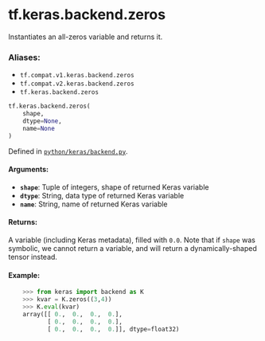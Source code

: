 <div itemscope itemtype="http://developers.google.com/ReferenceObject">
<meta itemprop="name" content="tf.keras.backend.zeros" />
<meta itemprop="path" content="Stable" />
</div>

# tf.keras.backend.zeros

Instantiates an all-zeros variable and returns it.

### Aliases:

* `tf.compat.v1.keras.backend.zeros`
* `tf.compat.v2.keras.backend.zeros`
* `tf.keras.backend.zeros`

``` python
tf.keras.backend.zeros(
    shape,
    dtype=None,
    name=None
)
```



Defined in [`python/keras/backend.py`](/code/stable/tensorflow/python/keras/backend.py).

<!-- Placeholder for "Used in" -->


#### Arguments:


* <b>`shape`</b>: Tuple of integers, shape of returned Keras variable
* <b>`dtype`</b>: String, data type of returned Keras variable
* <b>`name`</b>: String, name of returned Keras variable


#### Returns:

A variable (including Keras metadata), filled with `0.0`.
Note that if `shape` was symbolic, we cannot return a variable,
and will return a dynamically-shaped tensor instead.



#### Example:


```python
    >>> from keras import backend as K
    >>> kvar = K.zeros((3,4))
    >>> K.eval(kvar)
    array([[ 0.,  0.,  0.,  0.],
           [ 0.,  0.,  0.,  0.],
           [ 0.,  0.,  0.,  0.]], dtype=float32)
```